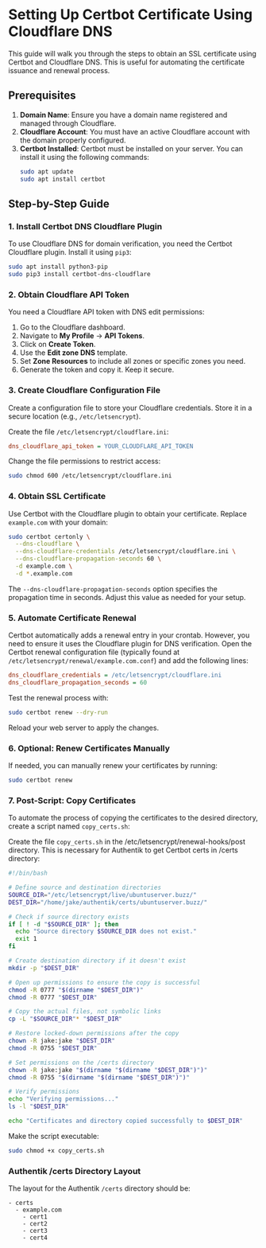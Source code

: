 
# Setting Up Certbot Certificate Using Cloudflare DNS

This guide will walk you through the steps to obtain an SSL certificate using Certbot and Cloudflare DNS. This is useful for automating the certificate issuance and renewal process.

## Prerequisites

1. **Domain Name**: Ensure you have a domain name registered and managed through Cloudflare.
2. **Cloudflare Account**: You must have an active Cloudflare account with the domain properly configured.
3. **Certbot Installed**: Certbot must be installed on your server. You can install it using the following commands:
    ```bash
    sudo apt update
    sudo apt install certbot
    ```

## Step-by-Step Guide

### 1. Install Certbot DNS Cloudflare Plugin

To use Cloudflare DNS for domain verification, you need the Certbot Cloudflare plugin. Install it using `pip3`:
```bash
sudo apt install python3-pip
sudo pip3 install certbot-dns-cloudflare
```

### 2. Obtain Cloudflare API Token

You need a Cloudflare API token with DNS edit permissions:
1. Go to the Cloudflare dashboard.
2. Navigate to **My Profile** -> **API Tokens**.
3. Click on **Create Token**.
4. Use the **Edit zone DNS** template.
5. Set **Zone Resources** to include all zones or specific zones you need.
6. Generate the token and copy it. Keep it secure.

### 3. Create Cloudflare Configuration File

Create a configuration file to store your Cloudflare credentials. Store it in a secure location (e.g., `/etc/letsencrypt`).

Create the file `/etc/letsencrypt/cloudflare.ini`:
```ini
dns_cloudflare_api_token = YOUR_CLOUDFLARE_API_TOKEN
```

Change the file permissions to restrict access:
```bash
sudo chmod 600 /etc/letsencrypt/cloudflare.ini
```

### 4. Obtain SSL Certificate

Use Certbot with the Cloudflare plugin to obtain your certificate. Replace `example.com` with your domain:
```bash
sudo certbot certonly \
  --dns-cloudflare \
  --dns-cloudflare-credentials /etc/letsencrypt/cloudflare.ini \
  --dns-cloudflare-propagation-seconds 60 \
  -d example.com \
  -d *.example.com
```

The `--dns-cloudflare-propagation-seconds` option specifies the propagation time in seconds. Adjust this value as needed for your setup.

### 5. Automate Certificate Renewal

Certbot automatically adds a renewal entry in your crontab. However, you need to ensure it uses the Cloudflare plugin for DNS verification. Open the Certbot renewal configuration file (typically found at `/etc/letsencrypt/renewal/example.com.conf`) and add the following lines:
```ini
dns_cloudflare_credentials = /etc/letsencrypt/cloudflare.ini
dns_cloudflare_propagation_seconds = 60
```

Test the renewal process with:
```bash
sudo certbot renew --dry-run
```

Reload your web server to apply the changes.

### 6. Optional: Renew Certificates Manually

If needed, you can manually renew your certificates by running:
```bash
sudo certbot renew
```

### 7. Post-Script: Copy Certificates

To automate the process of copying the certificates to the desired directory, create a script named `copy_certs.sh`:

Create the file `copy_certs.sh` in the /etc/letsencrypt/renewal-hooks/post directory. This is necessary for Authentik to get Certbot certs in /certs directory:
```bash
#!/bin/bash

# Define source and destination directories
SOURCE_DIR="/etc/letsencrypt/live/ubuntuserver.buzz/"
DEST_DIR="/home/jake/authentik/certs/ubuntuserver.buzz/"

# Check if source directory exists
if [ ! -d "$SOURCE_DIR" ]; then
  echo "Source directory $SOURCE_DIR does not exist."
  exit 1
fi

# Create destination directory if it doesn't exist
mkdir -p "$DEST_DIR"

# Open up permissions to ensure the copy is successful
chmod -R 0777 "$(dirname "$DEST_DIR")"
chmod -R 0777 "$DEST_DIR"

# Copy the actual files, not symbolic links
cp -L "$SOURCE_DIR"* "$DEST_DIR"

# Restore locked-down permissions after the copy
chown -R jake:jake "$DEST_DIR"
chmod -R 0755 "$DEST_DIR"

# Set permissions on the /certs directory
chown -R jake:jake "$(dirname "$(dirname "$DEST_DIR")")"
chmod -R 0755 "$(dirname "$(dirname "$DEST_DIR")")"

# Verify permissions
echo "Verifying permissions..."
ls -l "$DEST_DIR"

echo "Certificates and directory copied successfully to $DEST_DIR"
```

Make the script executable:
```bash
sudo chmod +x copy_certs.sh
```

### Authentik /certs Directory Layout

The layout for the Authentik `/certs` directory should be:

```
- certs
  - example.com
    - cert1
    - cert2
    - cert3
    - cert4
```
